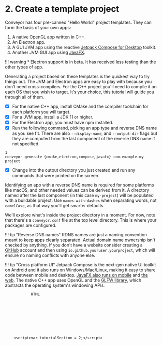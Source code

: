 # 2. Create a template project

Conveyor has four pre-canned "Hello World" project templates. They can form the basis of your own apps:

1. A native OpenGL app written in C++.
2. An Electron app.
3. A GUI JVM app using the reactive [Jetpack Compose for Desktop](https://www.jetbrains.com/lp/compose-desktop/) toolkit.
4. Another JVM GUI app using [JavaFX](https://openjfx.io).

!!! warning
    * Electron support is in beta. It has received less testing than the other types of app.

Generating a project based on these templates is the quickest way to try things out. The JVM and Electron apps are easy to play with because you don't need cross-compilers. For the C++ project you'll need to compile it on each OS that you wish to target. It's your choice, this tutorial will guide you through all of them.

- [x] For the native C++ app, install CMake and the compiler toolchain for each platform you will target.
- [x] For a JVM app, install a JDK 11 or higher.
- [x] For the Electron app, you must have npm installed.
- [x] Run the following command, picking an app type and reverse DNS name as you see fit. There are also `--display-name`,  and `--output-dir` flags but they are computed from the last component of the reverse DNS name if not specified.

```
1
conveyor generate {cmake,electron,compose,javafx} com.example.my-project

```

- [x] Change into the output directory you just created and run any commands that were printed on the screen.

Identifying an app with a reverse DNS name is required for some platforms like macOS, and other needed values can be derived from it. A directory named after the last component (in this case `my-project`) will be populated with a buildable project. Use `names-with-dashes` when separating words, not `camelCase`, as that way you'll get smarter defaults.

We'll explore what's inside the project directory in a moment. For now, note that there's a `conveyor.conf` file at the top level directory. This is where your packages are configured.

!!! tip "Reverse DNS names"
    RDNS names are just a naming convention meant to keep apps clearly separated. Actual domain name ownership isn't checked by anything. If you don't have a website consider creating a [GitHub](https://www.github.com) account and then using `io.github.youruser.yourproject`, which will ensure no naming conflicts with anyone else.

!!! tip "Cross platform UI"
    Jetpack Compose is the next-gen native UI toolkit on Android and it also runs on Windows/Mac/Linux, making it easy to share code between mobile and desktop. [JavaFX also runs on mobile](https://gluonhq.com/products/mobile/) and [the web](https://www.jpro.one). The native C++ app uses OpenGL and the [GLFW library](https://glfw.org/), which abstracts the operating system's windowing APIs.


				HTML


​					
​				
​				
​						
​				
​			

		<script>var tutorialSection = 2;</script>

